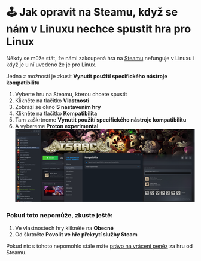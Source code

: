 # 🕹 Jak opravit na Steamu, když se nám v Linuxu nechce spustit hra pro Linux

Někdy se může stát, že námi zakoupená hra na [Steamu](https://store.steampowered.com/) nefunguje v Linuxu i když je u ní uvedeno že je pro Linux.

Jedna z možností je zkusit **Vynutit použití specifického nástroje kompatibilitu**

1. Vyberte hru na Steamu, kterou chcete spustit
2. Klikněte na tlačítko **Vlastnosti**
3. Zobrazí se okno  **S nastavením hry**
4. Klikněte na tlačítko **Kompatibilita**
5. Tam zaškrtneme **Vynutit použití specifického nástroje kompatibilitu**
6. A vybereme  **Proton experimental**
![](../img/steam.png)
### Pokud toto nepomůže, zkuste ještě:
1. Ve vlastnostech hry klikněte na **Obecné**
2. Od škrtněte **Povolit ve hře překrytí služby Steam**

Pokud nic s tohoto nepomohlo stále máte [právo na vrácení peněz](https://help.steampowered.com/en/faqs/view/784C-923B-A4A1-C825) za hru od Steamu.